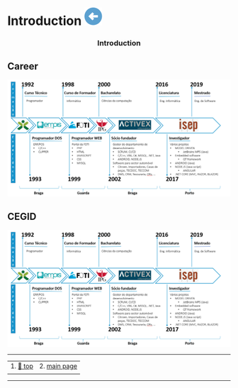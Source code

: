 # Introduction [![back](/assets/back.svg)](../README.md) 

<h3 align="center">Introduction</h3>

## Career

![career](./assets/past.png)

## CEGID

![cegid](./assets/past.png)

- - -
|     |     |
| --- | --- |
| 1. [🔼 top](#Introduction) | 2. [main page](/README.md) |
|     |     |
- - -

